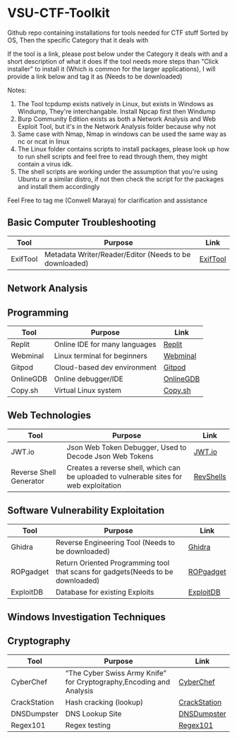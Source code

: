 # VSU-CTF-Toolkit

Github repo containing installations for tools needed for CTF stuff
Sorted by OS, Then the specific Category that it deals with

If the tool is a link, please post below under the Category it deals with and a short description of what it does
If the tool needs more steps than "Click installer" to install it (Which is common for the larger applications), I will provide a link below and tag it as (Needs to be downloaded)

Notes: 
1. The Tool tcpdump exists natively in Linux, but exists in Windows as Windump, They're interchangable. Install Npcap first then Windump
2. Burp Community Edition exists as both a Network Analysis and Web Exploit Tool, but it's in the Network Analysis folder because why not
3. Same case with Nmap, Nmap in windows can be used the same way as nc or ncat in linux
4. The Linux folder contains scripts to install packages, please look up how to run shell scripts and feel free to read through them, they might contain a virus idk.
5. The shell scripts are working under the assumption that you're using Ubuntu or a similar distro, if not then check the script for the packages and install them accordingly

Feel Free to tag me (Conwell Maraya) for clarification and assistance



## Basic Computer Troubleshooting
| Tool      | Purpose                       | Link                               |
| --------- | ----------------------------- | ---------------------------------- |
| ExifTool    | Metadata Writer/Reader/Editor (Needs to be downloaded) | [ExifTool](https://exiftool.org/install.html)       |

## Network Analysis

## Programming
| Tool      | Purpose                       | Link                               |
| --------- | ----------------------------- | ---------------------------------- |
| Replit    | Online IDE for many languages | [Replit](https://replit.com)       |
| Webminal  | Linux terminal for beginners  | [Webminal](https://webminal.org)   |
| Gitpod    | Cloud-based dev environment   | [Gitpod](https://gitpod.io)        |
| OnlineGDB | Online debugger/IDE           | [OnlineGDB](https://onlinegdb.com) |
| Copy.sh   | Virtual Linux system          | [Copy.sh](https://copy.sh/v86)    |

## Web Technologies
| Tool                    | Purpose                         | Link                                          |
| ----------------------- | ------------------------------- | --------------------------------------------- |
| JWT.io                  | Json Web Token Debugger, Used to Decode Json Web Tokens               | [JWT.io](https://jwt.io)                       |
| Reverse Shell Generator | Creates a reverse shell, which can be uploaded to vulnerable sites for web exploitation | [RevShells](https://www.revshells.com)        |

## Software Vulnerability Exploitation
| Tool                    | Purpose                         | Link                                          |
| ----------------------- | ------------------------------- | --------------------------------------------- |
| Ghidra                 | Reverse Engineering Tool (Needs to be downloaded)        | [Ghidra](https://github.com/NationalSecurityAgency/ghidra)|
| ROPgadget              | Return Oriented Programming tool that scans for gadgets(Needs to be downloaded)|[ROPgadget](https://github.com/JonathanSalwan/ROPgadget)|
|ExploitDB               | Database for existing Exploits             |[ExploitDB](https://www.exploit-db.com/)|

## Windows Investigation Techniques

## Cryptography

| Tool                    | Purpose                         | Link                                           |
| ----------------------- | ------------------------------- | ---------------------------------------------  |
| CyberChef               | “The Cyber Swiss Army Knife” for Cryptography,Encoding and Analysis    | [CyberChef](https://gchq.github.io/CyberChef)  |
| CrackStation            | Hash cracking (lookup)                     | [CrackStation](https://crackstation.net)        |
| DNSDumpster             | DNS Lookup Site                      | [DNSDumpster](https://dnsdumpster.com)          |
| Regex101                | Regex testing                   | [Regex101](https://regex101.com)                |



